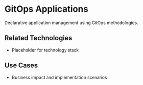 # GitOps Applications

Declarative application management using GitOps methodologies.

## Related Technologies
- Placeholder for technology stack

## Use Cases
- Business impact and implementation scenarios
